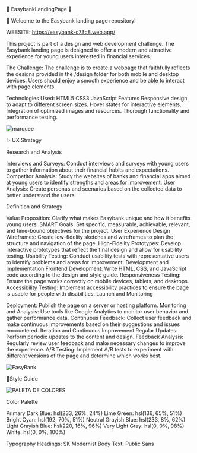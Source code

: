 💎 EasybankLandingPage 💎

👋 Welcome to the Easybank landing page repository!

WEBSITE: https://easybank-c73c8.web.app/

This project is part of a design and web development challenge. The Easybank landing page is designed to offer a modern and attractive experience for young users interested in financial services.

The Challenge:
The challenge is to create a webpage that faithfully reflects the designs provided in the /design folder for both mobile and desktop devices. Users should enjoy a smooth experience and be able to interact with page elements.

Technologies Used:
HTML5
CSS3
JavaScript
Features
Responsive design to adapt to different screen sizes.
Hover states for interactive elements.
Integration of optimized images and resources.
Thorough functionality and performance testing.

![marquee](https://github.com/Linamarialopezfle/EasybankLandingPage/assets/59810941/d2418c5a-fa88-40d3-8869-5974eb793670)

✨ UX Strategy

Research and Analysis

Interviews and Surveys: Conduct interviews and surveys with young users to gather information about their financial habits and expectations.
Competitor Analysis: Study the websites of banks and financial apps aimed at young users to identify strengths and areas for improvement.
User Analysis: Create personas and scenarios based on the collected data to better understand the users.

Definition and Strategy

Value Proposition: Clarify what makes Easybank unique and how it benefits young users.
SMART Goals: Set specific, measurable, achievable, relevant, and time-bound objectives for the project.
User Experience Design
Wireframes: Create low-fidelity sketches and wireframes to plan the structure and navigation of the page.
High-Fidelity Prototypes: Develop interactive prototypes that reflect the final design and allow for usability testing.
Usability Testing: Conduct usability tests with representative users to identify problems and areas for improvement.
Development and Implementation
Frontend Development: Write HTML, CSS, and JavaScript code according to the design and style guide.
Responsiveness Testing: Ensure the page works correctly on mobile devices, tablets, and desktops.
Accessibility Testing: Implement accessibility practices to ensure the page is usable for people with disabilities.
Launch and Monitoring

Deployment: Publish the page on a server or hosting platform.
Monitoring and Analysis: Use tools like Google Analytics to monitor user behavior and gather performance data.
Continuous Feedback: Collect user feedback and make continuous improvements based on their suggestions and issues encountered.
Iteration and Continuous Improvement
Regular Updates: Perform periodic updates to the content and design.
Feedback Analysis: Regularly review user feedback and make necessary changes to improve the experience.
A/B Testing: Implement A/B tests to experiment with different versions of the page and determine which works best.

![EasyBank](https://github.com/Linamarialopezfle/EasybankLandingPage/assets/59810941/521fc2a4-793e-4d0b-a7b0-58c6a4447dd5)

🎨Style Guide

![PALETA DE COLORES](https://github.com/Linamarialopezfle/EasybankLandingPage/assets/59810941/eac6793e-3e72-4975-8972-46014519c088)

Color Palette

Primary
Dark Blue: hsl(233, 26%, 24%)
Lime Green: hsl(136, 65%, 51%)
Bright Cyan: hsl(192, 70%, 51%)
Neutral
Grayish Blue: hsl(233, 8%, 62%)
Light Grayish Blue: hsl(220, 16%, 96%)
Very Light Gray: hsl(0, 0%, 98%)
White: hsl(0, 0%, 100%)

Typography
Headings: SK Modernist
Body Text: Public Sans


